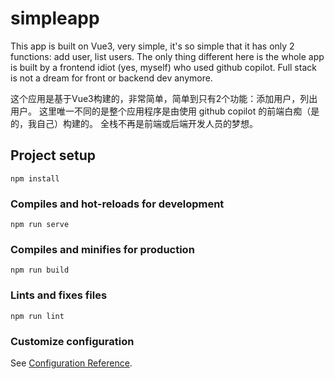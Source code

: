 # simpleapp

This app is built on Vue3, very simple, it's so simple that it has only 2 functions: add user, list users.
The only thing different here is the whole app is built by a frontend idiot (yes, myself) who used github copilot.
Full stack is not a dream for front or backend dev anymore.

这个应用是基于Vue3构建的，非常简单，简单到只有2个功能：添加用户，列出用户。 这里唯一不同的是整个应用程序是由使用 github copilot 的前端白痴（是的，我自己）构建的。 全栈不再是前端或后端开发人员的梦想。

## Project setup
```
npm install
```

### Compiles and hot-reloads for development
```
npm run serve
```

### Compiles and minifies for production
```
npm run build
```

### Lints and fixes files
```
npm run lint
```

### Customize configuration
See [Configuration Reference](https://cli.vuejs.org/config/).
